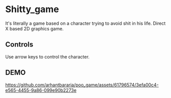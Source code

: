 # Shitty_game
It's literally a game based on a character trying to avoid shit in his life.
Direct X based 2D graphics game.

## Controls
Use arrow keys to control the character. 

## DEMO

https://github.com/arhantbararia/poo_game/assets/61796574/3efa00c4-e565-4455-9a86-099e90b2273e

